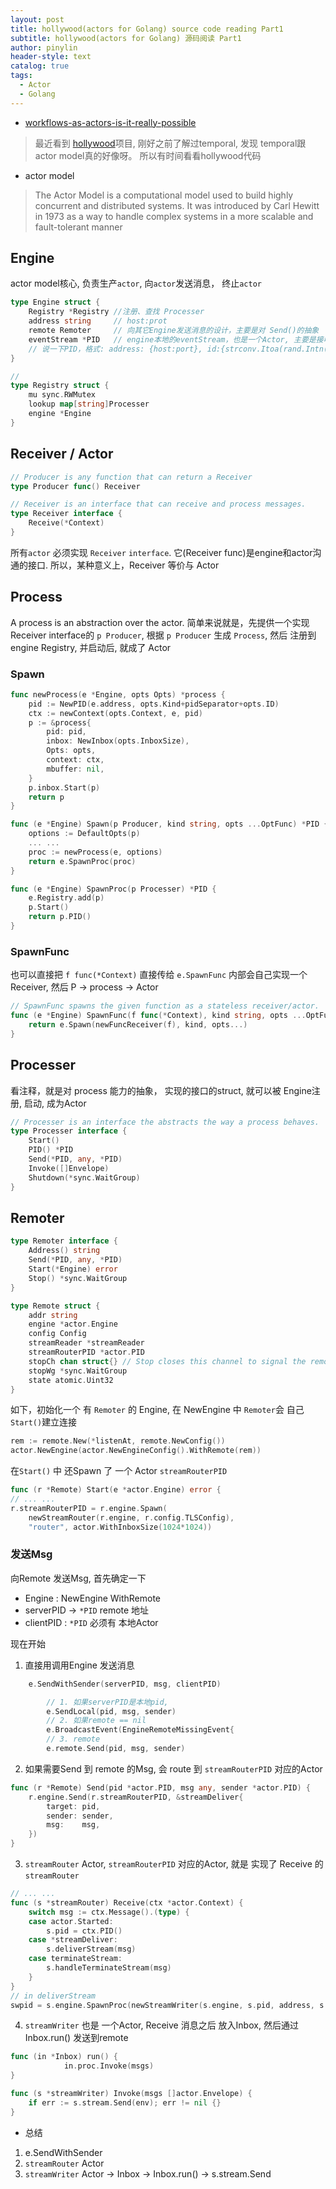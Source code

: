 ```yaml
---
layout: post
title: hollywood(actors for Golang) source code reading Part1
subtitle: hollywood(actors for Golang) 源码阅读 Part1
author: pinylin
header-style: text
catalog: true
tags:
  - Actor
  - Golang
---
```

 - [workflows-as-actors-is-it-really-possible](https://temporal.io/blog/workflows-as-actors-is-it-really-possible)

>  最近看到 [hollywood](https://github.com/anthdm/hollywood)项目, 刚好之前了解过temporal, 发现 temporal跟  actor model真的好像呀。 所以有时间看看hollywood代码


- actor model

> The Actor Model is a computational model used to build highly concurrent and distributed systems. It was introduced by Carl Hewitt in 1973 as a way to handle complex systems in a more scalable and fault-tolerant manner


## Engine

actor model核心, 负责生产`actor`, 向`actor`发送消息， 终止`actor`

```Go
type Engine struct {
	Registry *Registry //注册、查找 Processer
	address string     // host:prot
	remote Remoter     // 向其它Engine发送消息的设计，主要是对 Send()的抽象
	eventStream *PID   // engine本地的eventStream，也是一个Actor, 主要是接收Msg、Event 等, 然后转发到Actor
	// 说一下PID，格式: address: {host:port}, id:{strconv.Itoa(rand.Intn(math.MaxInt))}
}
```

```Go
//  
type Registry struct {
	mu sync.RWMutex
	lookup map[string]Processer
	engine *Engine
}
```
## Receiver / Actor

```Go
// Producer is any function that can return a Receiver
type Producer func() Receiver

// Receiver is an interface that can receive and process messages.
type Receiver interface {
	Receive(*Context)
}
```

所有`actor` 必须实现 `Receiver` `interface`.  它(Receiver func)是engine和actor沟通的接口.
所以，某种意义上，Receiver 等价与 Actor

## Process

A process is an abstraction over the actor. 
简单来说就是，先提供一个实现Receiver interface的 `p Producer`, 根据 `p Producer` 生成  `Process`, 然后 注册到 engine Registry, 并启动后, 就成了 Actor

### Spawn
```Go
func newProcess(e *Engine, opts Opts) *process {
	pid := NewPID(e.address, opts.Kind+pidSeparator+opts.ID)
	ctx := newContext(opts.Context, e, pid)
	p := &process{
		pid: pid,
		inbox: NewInbox(opts.InboxSize),
		Opts: opts,
		context: ctx,
		mbuffer: nil,
	}
	p.inbox.Start(p)
	return p
}
```

```Go
func (e *Engine) Spawn(p Producer, kind string, opts ...OptFunc) *PID {
	options := DefaultOpts(p)
	... ...
	proc := newProcess(e, options)
	return e.SpawnProc(proc)
}

func (e *Engine) SpawnProc(p Processer) *PID {
	e.Registry.add(p)
	p.Start()
	return p.PID()
}
```
### SpawnFunc
也可以直接把 `f func(*Context)` 直接传给 `e.SpawnFunc` 内部会自己实现一个 Receiver, 然后 P -> process -> Actor
```Go
// SpawnFunc spawns the given function as a stateless receiver/actor.
func (e *Engine) SpawnFunc(f func(*Context), kind string, opts ...OptFunc) *PID {
	return e.Spawn(newFuncReceiver(f), kind, opts...)
}
```
## Processer
看注释，就是对 process 能力的抽象， 实现的接口的struct, 就可以被 Engine注册, 启动, 成为Actor
```Go
// Processer is an interface the abstracts the way a process behaves.
type Processer interface {
	Start()
	PID() *PID
	Send(*PID, any, *PID)
	Invoke([]Envelope)
	Shutdown(*sync.WaitGroup)
}
```
## Remoter

```Go
type Remoter interface {
	Address() string
	Send(*PID, any, *PID)
	Start(*Engine) error
	Stop() *sync.WaitGroup
}

type Remote struct {
	addr string
	engine *actor.Engine
	config Config
	streamReader *streamReader
	streamRouterPID *actor.PID
	stopCh chan struct{} // Stop closes this channel to signal the remote to stop listening.
	stopWg *sync.WaitGroup
	state atomic.Uint32
}
```

如下，初始化一个 有 `Remoter` 的 Engine, 在 NewEngine 中 `Remoter`会 自己`Start()`建立连接
```Go
rem := remote.New(*listenAt, remote.NewConfig())
actor.NewEngine(actor.NewEngineConfig().WithRemote(rem))
```

在`Start()` 中 还Spawn 了 一个 Actor `streamRouterPID`
```Go
func (r *Remote) Start(e *actor.Engine) error {
// ... ...
r.streamRouterPID = r.engine.Spawn(
	newStreamRouter(r.engine, r.config.TLSConfig),
	"router", actor.WithInboxSize(1024*1024))
```


### 发送Msg

向Remote 发送Msg, 首先确定一下 
- Engine  : NewEngine WithRemote
- serverPID ->  `*PID`  remote 地址
- clientPID :  `*PID` 必须有 本地Actor

现在开始

1. 直接用调用Engine 发送消息
```Go
	e.SendWithSender(serverPID, msg, clientPID)

		// 1. 如果serverPID是本地pid, 
		e.SendLocal(pid, msg, sender)
		// 2. 如果remote == nil 
		e.BroadcastEvent(EngineRemoteMissingEvent{
		// 3. remote
		e.remote.Send(pid, msg, sender)
```
2. 如果需要Send 到 remote 的Msg, 会 route 到 `streamRouterPID` 对应的Actor
```Go
func (r *Remote) Send(pid *actor.PID, msg any, sender *actor.PID) {
	r.engine.Send(r.streamRouterPID, &streamDeliver{
		target: pid,
		sender: sender,
		msg:    msg,
	})
}
```
3.  `streamRouter` Actor, `streamRouterPID` 对应的Actor,  就是 实现了 Receive 的 `streamRouter`
```Go
// ... ...
func (s *streamRouter) Receive(ctx *actor.Context) {
	switch msg := ctx.Message().(type) {
	case actor.Started:
		s.pid = ctx.PID()
	case *streamDeliver:
		s.deliverStream(msg)
	case terminateStream:
		s.handleTerminateStream(msg)
	}
}
// in deliverStream
swpid = s.engine.SpawnProc(newStreamWriter(s.engine, s.pid, address, s.tlsConfig))
```

4. `streamWriter` 也是 一个Actor, Receive 消息之后 放入Inbox, 然后通过 Inbox.run() 发送到remote

```Go
func (in *Inbox) run() {
			in.proc.Invoke(msgs)
}

func (s *streamWriter) Invoke(msgs []actor.Envelope) {
	if err := s.stream.Send(env); err != nil {}
}

```

- 总结

1. e.SendWithSender
2. `streamRouter` Actor
3. `streamWriter` Actor -> Inbox -> Inbox.run() -> s.stream.Send
